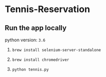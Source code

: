 # Tennis-Reservation

## Run the app locally
python version: `3.6`

1. `brew install selenium-server-standalone`

2. `brew install chromedriver`

3. `python tennis.py`
